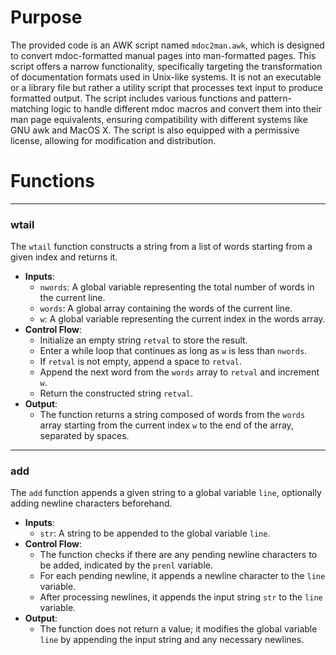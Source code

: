 # Purpose
The provided code is an AWK script named `mdoc2man.awk`, which is designed to convert mdoc-formatted manual pages into man-formatted pages. This script offers a narrow functionality, specifically targeting the transformation of documentation formats used in Unix-like systems. It is not an executable or a library file but rather a utility script that processes text input to produce formatted output. The script includes various functions and pattern-matching logic to handle different mdoc macros and convert them into their man page equivalents, ensuring compatibility with different systems like GNU awk and MacOS X. The script is also equipped with a permissive license, allowing for modification and distribution.
# Functions

---
### wtail
The `wtail` function constructs a string from a list of words starting from a given index and returns it.
- **Inputs**:
    - `nwords`: A global variable representing the total number of words in the current line.
    - `words`: A global array containing the words of the current line.
    - `w`: A global variable representing the current index in the words array.
- **Control Flow**:
    - Initialize an empty string `retval` to store the result.
    - Enter a while loop that continues as long as `w` is less than `nwords`.
    - If `retval` is not empty, append a space to `retval`.
    - Append the next word from the `words` array to `retval` and increment `w`.
    - Return the constructed string `retval`.
- **Output**:
    - The function returns a string composed of words from the `words` array starting from the current index `w` to the end of the array, separated by spaces.


---
### add
The `add` function appends a given string to a global variable `line`, optionally adding newline characters beforehand.
- **Inputs**:
    - `str`: A string to be appended to the global variable `line`.
- **Control Flow**:
    - The function checks if there are any pending newline characters to be added, indicated by the `prenl` variable.
    - For each pending newline, it appends a newline character to the `line` variable.
    - After processing newlines, it appends the input string `str` to the `line` variable.
- **Output**:
    - The function does not return a value; it modifies the global variable `line` by appending the input string and any necessary newlines.


